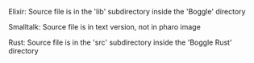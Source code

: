 Elixir: Source file is in the 'lib' subdirectory inside the 'Boggle' directory

Smalltalk: Source file is in text version, not in pharo image

Rust: Source file is in the 'src' subdirectory inside the 'Boggle Rust' directory
